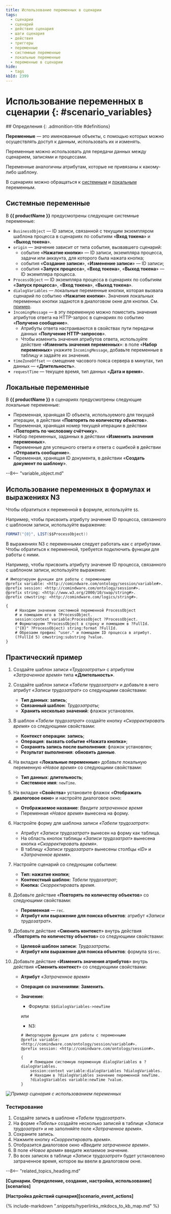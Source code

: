 ```yaml
---
title: Использование переменных в сценарии
tags:
  - сценарии
  - сценарий
  - действие сценария
  - шаги сценария
  - действия
  - триггеры
  - переменные
  - системные переменные
  - локальные переменные
  - переменные в сценарии
hide:
  - tags
kbId: 2399
---
```


# Использование переменных в сценарии {: #scenario_variables}

<div class="admonition question" markdown="block">
## Определения {: .admonition-title #definitions}

**Переменные** — это именованные объекты, с помощью которых можно осуществлять доступ к данным, использовать их и изменять.

Переменные можно использовать для передачи данных между сценарием, записями и процессами.

Переменные аналогичны атрибутам, которые не привязаны к какому-либо шаблону.

В сценариях можно обращаться к [системным](#системные-переменные) и [локальным](#локальные-переменные) переменным.

</div>

## Системные переменные

В **{{ productName }}** предусмотрены следующие системные переменные:

- `BusinessObject` — ID записи, связанной с текущим экземпляром шаблона процесса в сценариях по событиям «**Вход токена**» и «**Выход токена**».
- `origin` — значение зависит от типа события, вызвавшего сценарий:
    - событие «**Нажатие кнопки**» — ID записи, экземпляра процесса, задачи или аккаунта, для которого была нажата кнопка;
    - события «**Создание записи**», «**Изменение записи**» — ID записи;
    - события «**Запуск процесса**», «**Вход токена**», «**Выход токена**» — ID экземпляра процесса.
- `ProcessObject` — ID экземпляра процесса в сценариях по событиям «**Запуск процесса**», «**Вход токена**», «**Выход токена**».
- `dialogVariables` — локальные переменные кнопки, которая вызвала сценарий по событию «**Нажатие кнопки**». Значения локальных переменных кнопки задаются в диалоговом окне для кнопки. См. [пример](#практический-пример).
- `IncomingMessage` — в эту переменную можно поместить значения атрибутов ответа на HTTP-запрос в сценариях по событию «**Получено сообщение**».
    - Атрибуты ответа настраиваются в свойствах пути передачи данных «**Получение HTTP-запросов**».
    - Чтобы изменить значения  атрибутов ответа, используйте действие «**Изменить значения переменных**»: в поле «**Набор переменных**» укажите `IncomingMessage`, добавьте переменные в таблицу и задайте их значения.
- `timeZoneOffset` — смещение часового пояса сервера в минутах, тип данных — «**Длительность**».
- `requestTime` — текущее время, тип данных «**Дата и время**».

## Локальные переменные

В **{{ productName }}** в сценариях предусмотрены следующие локальные переменные:

- Переменная, хранящая ID объекта, используемого для текущей итерации, в действии «**Повторять по количеству объектов**».
- Переменная, хранящая номер текущей итерации в действии «**Повторять по числовому счётчику**».
- Набор переменных, заданных в действии «**Изменить значения переменных**».
- Переменные для успешного ответа и ответа с ошибкой в действии «**Отправить сообщение**».
- Переменная, хранящая ID документа, в действии «**Создать документ по шаблону**».

--8<-- "variable_object.md"

## Использование переменных в формулах и выражениях N3

Чтобы обратиться к переменной в формуле, используйте `$$`.

Например, чтобы присвоить атрибуту значение ID процесса, связанного с шаблоном записи, используйте выражение:

``` cs
FORMAT("{0}", LIST($$ProcessObject))
```

В выражениях N3 с переменными следует работать как с атрибутами. Чтобы обратиться к переменной, требуется подключить функции для работы с ними.

Например, чтобы присвоить атрибуту значение ID процесса, связанного с шаблоном записи, используйте выражение:

``` turtle
# Импортируем функции для работы с переменными
@prefix variable: <http://comindware.com/ontology/session/variable#>.
@prefix session: <http://comindware.com/ontology/session#>.
@prefix string: <http://www.w3.org/2000/10/swap/string#>.
@prefix cmwstring: <http://comindware.com/logics/string#>.

{
    # Находим значение системной переменной ProcessObject
    # и помещаем его в ?ProcessObject.
    session:context variable:ProcessObject ?ProcessObject.
    # Форматируем ?ProcessObject в строку и помещаем в ?FullId.
    ("{0}" ?ProcessObject) string:format ?FullId.
    # Обрезаем префикс "user." и помещаем ID процесса в атрибут.
    (?FullId 5) cmwstring:substring ?value.
}
```

## Практический пример

1. Создайте шаблон записи _«Трудозатраты»_ с атрибутом _«Затраченное время»_ типа **«Длительность»**.
2. Создайте шаблон записи _«Табели трудозатрат»_ и добавьте в него атрибут _«Записи трудозатрат»_ со следующими свойствами:

    - **Тип данных**: **запись**;
    - **Связанный шаблон**: _Трудозатраты_;
    - **Хранить несколько значений**: флажок установлен.

3. В шаблон _«Табели трудозатрат»_ создайте кнопку _«Скорректировать время»_ со следующими свойствами:

    - **Контекст операции**: **запись**;
    - **Операция**: **вызвать событие «Нажата кнопка»**;
    - **Сохранять запись после выполнения**: флажок установлен;
    - **Результат выполнения**: **обновить данные**.

4. На вкладке «**Локальные переменные**» добавьте локальную переменную _«Новое время»_ со следующими свойствами:

    - **Тип данных**: **длительность**;
    - **Системное имя**: `newTime`.

5. На вкладке «**Свойства**» установите флажок «**Отображать диалоговое окно**» и настройте диалоговое окно:

    - **Отображаемое название**: _Введите затраченное время_
    - Переменная _«Новое время»_  вынесена на форму.

6. Настройте форму для шаблона записи _«Табели трудозатрат»_:

    - Атрибут _«Записи трудозатрат»_ вынесен на форму как таблица.
    - На область кнопок таблицы _«Записи трудозатрат»_ вынесена кнопка _«Скорректировать время»_.
    - В таблицу _«Записи трудозатрат»_ вынесены столбцы _«ID»_ и _«Затраченное время»_.

7. Настройте сценарий со следующим событием:
    - **Тип: нажатие кнопки**;
    - **Контекстный шаблон:** _Табели трудозатрат_;
    - **Кнопка:** _Скорректировать время_.

8. Добавьте действие «**Повторять по количеству объектов**» со следующими свойствами:

    - **Переменная** — `rec`.
    - **Атрибут или выражение для поиска объектов**: атрибут _«Записи трудозатрат»_.

9. Добавьте действие «**Сменить контекст**» внутрь действия «**Повторять по количеству объектов**» со следующими свойствами:

    - **Целевой шаблон записи**: _Трудозатраты_.
    - **Атрибут или выражение для поиска объектов**: формула `$$rec`.

10. Добавьте действие «**Изменить значения атрибутов**» внутрь действия «**Сменить контекст**» со следующими свойствами:

    - **Атрибут** _«Затраченное время»_
    - **Операция со значениями**: **Заменить**.
    - **Значение**:
        - Формула: `$$dialogVariables->newTime`

        или

        - N3:

        ``` turtle
        # Импортируем функции для работы с переменными
        @prefix variable: <http://comindware.com/ontology/session/variable#>.
        @prefix session: <http://comindware.com/ontology/session#>.

        {
            # Помещаем системную переменную dialogVariables в ?dialogVariables.
            session:context variable:dialogVariables ?dialogVariables.
            # Находим в ?dialogVariables значение переменной newTime.
            ?dialogVariables variable:newTime ?value.
        }
        ```

_![Пример сценария с использованием переменных](scenario_with_variables.png)_
    
### Тестирование

1. Создайте запись в шаблоне _«Табели трудозатрат»_.
2. На форме _«Табель»_ создайте несколько записей в таблице _«Записи трудозатрат»_ и не заполняйте поле _«Затраченное время»_.
3. Сохраните запись.
4. Нажмите кнопку _«Скорректировать время»_.
5. Отобразится диалоговое окно _«Введите затраченное время»_.
6. В поле _«Новое время»_ введите желаемое значение.
7. Во всех записях в таблице _«Записи трудозатрат»_ будет установлено затраченное время, которое вы ввели в диалоговом окне.

--8<-- "related_topics_heading.md"

**[Сценарии. Определение, создание, настройка, использование][scenarios]**

**[Настройка действий сценария][scenario_event_actions]**

{%
include-markdown ".snippets/hyperlinks_mkdocs_to_kb_map.md"
%}

